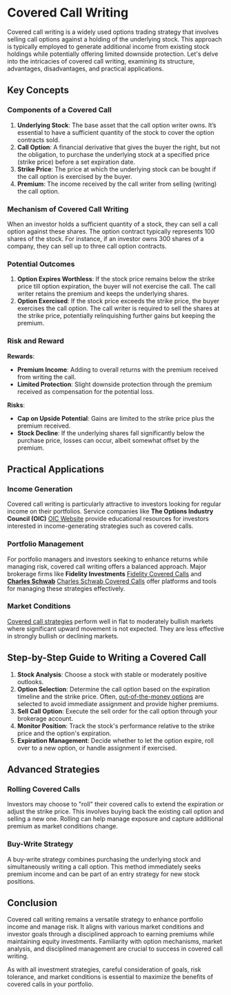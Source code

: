 # Covered Call Writing

Covered call writing is a widely used options trading strategy that involves selling call options against a holding of the underlying stock. This approach is typically employed to generate additional income from existing stock holdings while potentially offering limited downside protection. Let's delve into the intricacies of covered call writing, examining its structure, advantages, disadvantages, and practical applications.

## Key Concepts

### Components of a Covered Call
1. **Underlying Stock**: The base asset that the call option writer owns. It’s essential to have a sufficient quantity of the stock to cover the option contracts sold.
2. **Call Option**: A financial derivative that gives the buyer the right, but not the obligation, to purchase the underlying stock at a specified price (strike price) before a set expiration date.
3. **Strike Price**: The price at which the underlying stock can be bought if the call option is exercised by the buyer.
4. **Premium**: The income received by the call writer from selling (writing) the call option. 

### Mechanism of Covered Call Writing
When an investor holds a sufficient quantity of a stock, they can sell a call option against these shares. The option contract typically represents 100 shares of the stock. For instance, if an investor owns 300 shares of a company, they can sell up to three call option contracts.

### Potential Outcomes
1. **Option Expires Worthless**: If the stock price remains below the strike price till option expiration, the buyer will not exercise the call. The call writer retains the premium and keeps the underlying shares.
2. **Option Exercised**: If the stock price exceeds the strike price, the buyer exercises the call option. The call writer is required to sell the shares at the strike price, potentially relinquishing further gains but keeping the premium.

### Risk and Reward
**Rewards**:
- **Premium Income**: Adding to overall returns with the premium received from writing the call.
- **Limited Protection**: Slight downside protection through the premium received as compensation for the potential loss.

**Risks**:
- **Cap on Upside Potential**: Gains are limited to the strike price plus the premium received.
- **Stock Decline**: If the underlying shares fall significantly below the purchase price, losses can occur, albeit somewhat offset by the premium.

## Practical Applications

### Income Generation
Covered call writing is particularly attractive to investors looking for regular income on their portfolios. Service companies like **The Options Industry Council (OIC)** [OIC Website](https://www.optionseducation.org) provide educational resources for investors interested in income-generating strategies such as covered calls.

### Portfolio Management
For portfolio managers and investors seeking to enhance returns while managing risk, covered call writing offers a balanced approach. Major brokerage firms like **Fidelity Investments** [Fidelity Covered Calls](https://www.fidelity.com/viewpoints/active-investor/selling-covered-calls) and **[Charles Schwab](../c/charles_schwab.md)** [Charles Schwab Covered Calls](https://www.schwab.com/resource-center/insights/content/dynamically-write-covered-calls) offer platforms and tools for managing these strategies effectively.

### Market Conditions
[Covered call strategies](../c/covered_call_strategies.md) perform well in flat to moderately bullish markets where significant upward movement is not expected. They are less effective in strongly bullish or declining markets.

## Step-by-Step Guide to Writing a Covered Call

1. **Stock Analysis**: Choose a stock with stable or moderately positive outlooks.
2. **Option Selection**: Determine the call option based on the expiration timeline and the strike price. Often, [out-of-the-money options](../o/out-of-the-money_options.md) are selected to avoid immediate assignment and provide higher premiums.
3. **Sell Call Option**: Execute the sell order for the call option through your brokerage account.
4. **Monitor Position**: Track the stock's performance relative to the strike price and the option's expiration.
5. **Expiration Management**: Decide whether to let the option expire, roll over to a new option, or handle assignment if exercised.

## Advanced Strategies

### Rolling Covered Calls
Investors may choose to "roll" their covered calls to extend the expiration or adjust the strike price. This involves buying back the existing call option and selling a new one. Rolling can help manage exposure and capture additional premium as market conditions change.

### Buy-Write Strategy
A buy-write strategy combines purchasing the underlying stock and simultaneously writing a call option. This method immediately seeks premium income and can be part of an entry strategy for new stock positions.

## Conclusion

Covered call writing remains a versatile strategy to enhance portfolio income and manage risk. It aligns with various market conditions and investor goals through a disciplined approach to earning premiums while maintaining equity investments. Familiarity with option mechanisms, market analysis, and disciplined management are crucial to success in covered call writing.

As with all investment strategies, careful consideration of goals, risk tolerance, and market conditions is essential to maximize the benefits of covered calls in your portfolio.